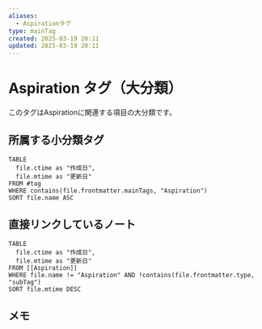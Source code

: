 ```yaml
---
aliases:
  - Aspirationタグ
type: mainTag
created: 2025-03-19 20:11
updated: 2025-03-19 20:11
---
```


# Aspiration タグ（大分類）

このタグはAspirationに関連する項目の大分類です。

## 所属する小分類タグ

```dataview
TABLE 
  file.ctime as "作成日", 
  file.mtime as "更新日"
FROM #tag
WHERE contains(file.frontmatter.mainTags, "Aspiration")
SORT file.name ASC
```

## 直接リンクしているノート

```dataview
TABLE 
  file.ctime as "作成日", 
  file.mtime as "更新日"
FROM [[Aspiration]] 
WHERE file.name != "Aspiration" AND !contains(file.frontmatter.type, "subTag")
SORT file.mtime DESC
```

## メモ
